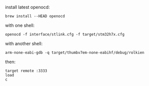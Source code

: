 
install latest openocd:

`brew install --HEAD openocd`


with one shell:

`openocd -f interface/stlink.cfg -f target/stm32h7x.cfg`

with another shell:

`arm-none-eabi-gdb -q target/thumbv7em-none-eabihf/debug/rolkien`

then:

```
target remote :3333
load
c
```
